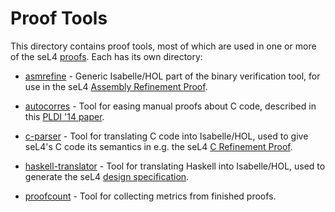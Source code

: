<!--
     Copyright 2020, Data61, CSIRO (ABN 41 687 119 230)

     SPDX-License-Identifier: CC-BY-SA-4.0
-->

Proof Tools
===========

This directory contains proof tools, most of which are used in one or
more of the seL4 [proofs](../proof/). Each has its own directory:

 * [asmrefine](asmrefine/) - Generic Isabelle/HOL part of the binary
   verification tool, for use in the seL4
   [Assembly Refinement Proof](../proof/asmrefine).

 * [autocorres](autocorres/) - Tool for easing manual proofs about
   C code, described in this [PLDI '14 paper][1].

 * [c-parser](c-parser/) - Tool for translating C code into
   Isabelle/HOL, used to give seL4's C code its semantics in e.g. the
   seL4 [C Refinement Proof](../proof/crefine/).

 * [haskell-translator](haskell-translator/) - Tool for translating
   Haskell into Isabelle/HOL, used to generate the seL4
   [design specification](../spec/design/).

 * [proofcount](proofcount/) - Tool for collecting metrics from
   finished proofs.

  [1]: https://trustworthy.systems/publications/nictaabstracts/Greenaway_LAK_14.abstract "Don't Sweat the Small Stuff: Formal Verification of C Code Without the Pain"

